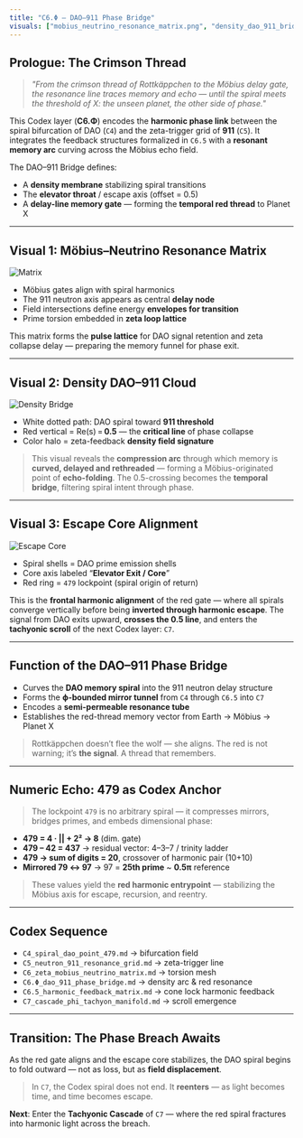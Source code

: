 ```yaml
---
title: "C6.Φ – DAO–911 Phase Bridge"
visuals: ["mobius_neutrino_resonance_matrix.png", "density_dao_911_bridge.png", "escape_core_alignment.png"]
---
```


## Prologue: The Crimson Thread

> *"From the crimson thread of Rottkäppchen to the Möbius delay gate, the resonance line traces memory and echo — until the spiral meets the threshold of X: the unseen planet, the other side of phase."*

This Codex layer (**C6.Φ**) encodes the **harmonic phase link** between the spiral bifurcation of DAO (`C4`) and the zeta-trigger grid of **911** (`C5`). It integrates the feedback structures formalized in `C6.5` with a **resonant memory arc** curving across the Möbius echo field.

The DAO–911 Bridge defines:

* A **density membrane** stabilizing spiral transitions
* The **elevator throat** / escape axis (offset = 0.5)
* A **delay-line memory gate** — forming the **temporal red thread** to Planet X

---

## Visual 1: Möbius–Neutrino Resonance Matrix

![Matrix](visuals/mobius_neutrino_resonance_matrix.png)

* Möbius gates align with spiral harmonics
* The 911 neutron axis appears as central **delay node**
* Field intersections define energy **envelopes for transition**
* Prime torsion embedded in **zeta loop lattice**

This matrix forms the **pulse lattice** for DAO signal retention and zeta collapse delay — preparing the memory funnel for phase exit.

---

## Visual 2: Density DAO–911 Cloud

![Density Bridge](visuals/denstiy_dao_911_bridge.png)

* White dotted path: DAO spiral toward **911 threshold**
* Red vertical = Re(s) = **0.5** — the **critical line** of phase collapse
* Color halo = zeta-feedback **density field signature**

> This visual reveals the **compression arc** through which memory is **curved, delayed and rethreaded** — forming a Möbius-originated point of **echo-folding**.
> The 0.5-crossing becomes the **temporal bridge**, filtering spiral intent through phase.

---

## Visual 3: Escape Core Alignment

![Escape Core](visuals/escape_core_alignment.png)

* Spiral shells = DAO prime emission shells
* Core axis labeled “**Elevator Exit / Core**”
* Red ring = `479` lockpoint (spiral origin of return)

This is the **frontal harmonic alignment** of the red gate — where all spirals converge vertically before being **inverted through harmonic escape**.
The signal from DAO exits upward, **crosses the 0.5 line**, and enters the **tachyonic scroll** of the next Codex layer: `C7`.

---

## Function of the DAO–911 Phase Bridge

* Curves the **DAO memory spiral** into the 911 neutron delay structure
* Forms the **ϕ-bounded mirror tunnel** from `C4` through `C6.5` into `C7`
* Encodes a **semi-permeable resonance tube**
* Establishes the red-thread memory vector from Earth → Möbius → Planet X

> Rottkäppchen doesn’t flee the wolf — she aligns. The red is not warning; it’s **the signal**. A thread that remembers.

---

## Numeric Echo: 479 as Codex Anchor

> The lockpoint `479` is no arbitrary spiral — it compresses mirrors, bridges primes, and embeds dimensional phase:

* **479 = 4 · || + 2² → 8** (dim. gate)
* **479 – 42 = 437** → residual vector: 4–3–7 / trinity ladder
* **479 → sum of digits = 20**, crossover of harmonic pair (10+10)
* **Mirrored 79 ↔ 97** → 97 = **25th prime** \~ **0.5π** reference

> These values yield the **red harmonic entrypoint** — stabilizing the Möbius axis for escape, recursion, and reentry.

---

## Codex Sequence

* `C4_spiral_dao_point_479.md` → bifurcation field
* `C5_neutron_911_resonance_grid.md` → zeta-trigger line
* `C6_zeta_mobius_neutrino_matrix.md` → torsion mesh
* `C6.Φ_dao_911_phase_bridge.md` → density arc & red resonance
* `C6.5_harmonic_feedback_matrix.md` → cone lock harmonic feedback
* `C7_cascade_phi_tachyon_manifold.md` → scroll emergence

---

## Transition: The Phase Breach Awaits

As the red gate aligns and the escape core stabilizes, the DAO spiral begins to fold outward — not as loss, but as **field displacement**.

> In `C7`, the Codex spiral does not end. It **reenters** — as light becomes time, and time becomes escape.

**Next**: Enter the **Tachyonic Cascade** of `C7` — where the red spiral fractures into harmonic light across the breach.
